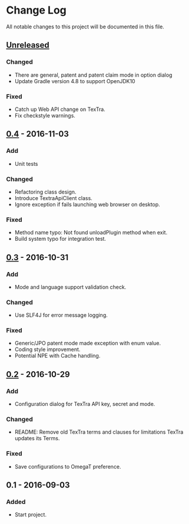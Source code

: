 # Change Log
All notable changes to this project will be documented in this file.

## [Unreleased]
### Changed
- There are general, patent and patent claim mode in option dialog
- Update Gradle version 4.8 to support OpenJDK10

### Fixed
- Catch up Web API change on TexTra.
- Fix checkstyle warnings.

## [0.4] - 2016-11-03
### Add
- Unit tests

### Changed
- Refactoring class design.
- Introduce TextraApiClient class.
- Ignore exception if fails launching web browser on desktop.

### Fixed
- Method name typo: Not found unloadPlugin method when exit.
- Build system typo for integration test.


## [0.3] - 2016-10-31
### Add
- Mode and language support validation check.

### Changed
- Use SLF4J for error message logging.

### Fixed
- Generic/JPO patent mode made exception with enum value.
- Coding style improvement.
- Potential NPE with Cache handling.


## [0.2] - 2016-10-29
### Add
- Configuration dialog for TexTra API key, secret and mode.

### Changed
- README: Remove old TexTra terms and clauses for limitations
  TexTra updates its Terms.

### Fixed
- Save configurations to OmegaT preference.


## 0.1 - 2016-09-03
### Added
- Start project.

[Unreleased]: https://github.com/miurahr/omegat-markdown-plugin/compare/v0.4...HEAD
[0.4]: https://github.com/miurahr/omegat-markdown-plugin/compare/v0.3...v0.4
[0.3]: https://github.com/miurahr/omegat-markdown-plugin/compare/v0.2...v0.3
[0.2]: https://github.com/miurahr/omegat-markdown-plugin/compare/v0.1...v0.2
